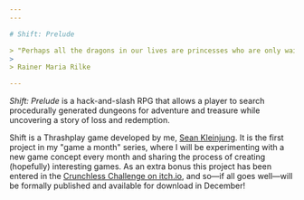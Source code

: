 ```yaml
---
---

# Shift: Prelude

> "Perhaps all the dragons in our lives are princesses who are only waiting to see us act, just  once, with beauty and courage. Perhaps everything that frightens us is, in its deepest essence something helpless that wants our love."
>
> Rainer Maria Rilke 

---
```


*Shift: Prelude* is a hack-and-slash RPG that allows a player to search procedurally generated dungeons for adventure and treasure while uncovering a story of loss and redemption.

Shift is a Thrashplay game developed by me, [Sean Kleinjung](https://github.com/skleinjung/). It is the first project in my "game a month" series, where I will be experimenting with a new game concept every month and sharing the process of creating (hopefully) interesting games. As an extra bonus this project has been entered in the [Crunchless Challenge on itch.io](https://itch.io/jam/crunchless-challenge), and so&mdash;if all goes well&mdash;will be formally published and available for download in December!
